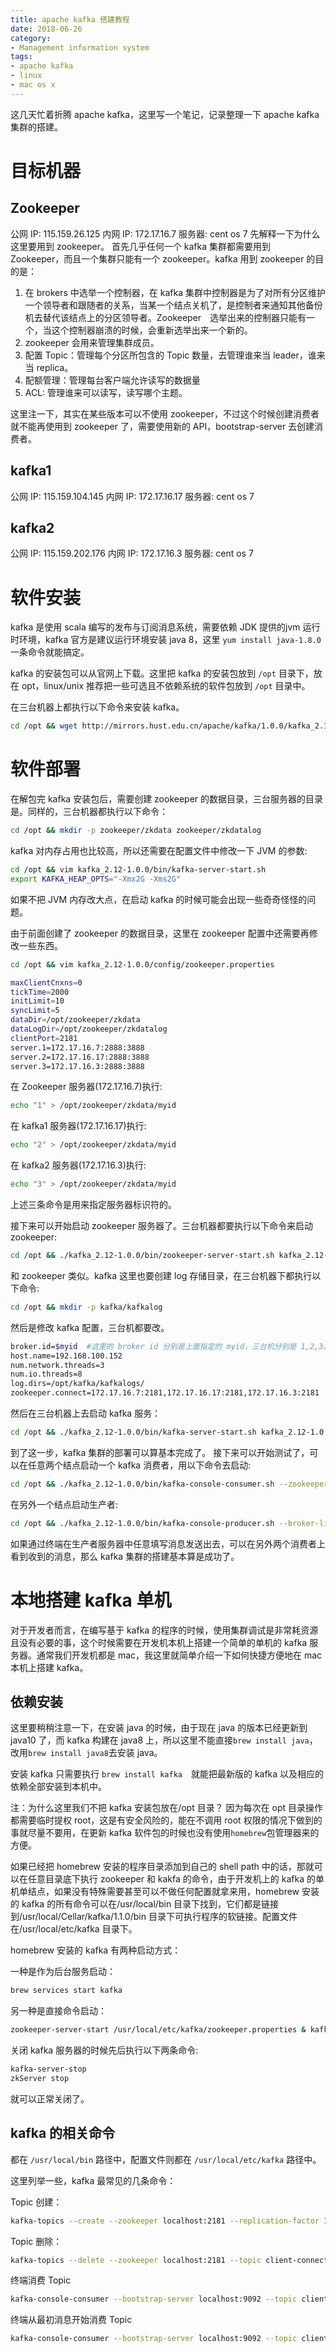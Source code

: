 ```yaml
---
title: apache kafka 搭建教程
date: 2018-06-26
category: 
- Management information system
tags:
- apache kafka
- linux
- mac os x
---
```


这几天忙着折腾 apache kafka，这里写一个笔记，记录整理一下 apache kafka 集群的搭建。

# 目标机器
## Zookeeper
公网 IP: 115.159.26.125
内网 IP: 172.17.16.7
服务器: cent os 7
先解释一下为什么这里要用到 zookeeper。
首先几乎任何一个 kafka 集群都需要用到 Zookeeper，而且一个集群只能有一个 zookeeper。kafka 用到 zookeeper 的目的是：

1. 在 brokers 中选举一个控制器，在 kafka 集群中控制器是为了对所有分区维护一个领导者和跟随者的关系，当某一个结点关机了，是控制者来通知其他备份机去替代该结点上的分区领导者。Zookeeper　选举出来的控制器只能有一个，当这个控制器崩溃的时候，会重新选举出来一个新的。
2. zookeeper 会用来管理集群成员。
3. 配置 Topic：管理每个分区所包含的 Topic 数量，去管理谁来当 leader，谁来当 replica。
4. 配额管理：管理每台客户端允许读写的数据量
5. ACL: 管理谁来可以读写，读写哪个主题。

这里注一下，其实在某些版本可以不使用 zookeeper，不过这个时候创建消费者就不能再使用到 zookeeper 了，需要使用新的 API，bootstrap-server 去创建消费者。

## kafka1
公网 IP: 115.159.104.145
内网 IP: 172.17.16.17 
服务器:  cent os 7

## kafka2
公网 IP: 115.159.202.176
内网 IP: 172.17.16.3 
服务器:  cent os 7

# 软件安装
kafka 是使用 scala 编写的发布与订阅消息系统，需要依赖 JDK 提供的jvm 运行时环境，kafka 官方是建议运行环境安装 java 8，这里 `yum install java-1.8.0` 一条命令就能搞定。

kafka 的安装包可以从官网上下载。这里把 kafka 的安装包放到 `/opt` 目录下，放在 opt，linux/unix 推荐把一些可选且不依赖系统的软件包放到 `/opt` 目录中。

在三台机器上都执行以下命令来安装 kafka。
```bash
cd /opt && wget http://mirrors.hust.edu.cn/apache/kafka/1.0.0/kafka_2.12-1.0.0.tgz && tar xvf kafka_2.12-1.0.0.tgz
```

# 软件部署　
在解包完 kafka 安装包后，需要创建 zookeeper 的数据目录，三台服务器的目录是。同样的，三台机器都执行以下命令：

```bash
cd /opt && mkdir -p zookeeper/zkdata zookeeper/zkdatalog
```

kafka 对内存占用也比较高，所以还需要在配置文件中修改一下 JVM 的参数:
```bash
cd /opt && vim kafka_2.12-1.0.0/bin/kafka-server-start.sh
export KAFKA_HEAP_OPTS="-Xmx2G -Xms2G"
```
如果不把 JVM 内存改大点，在启动 kafka 的时候可能会出现一些奇奇怪怪的问题。

由于前面创建了 zookeeper 的数据目录，这里在 zookeeper 配置中还需要再修改一些东西。
```bash
cd /opt && vim kafka_2.12-1.0.0/config/zookeeper.properties
```
```bash
maxClientCnxns=0
tickTime=2000
initLimit=10
syncLimit=5
dataDir=/opt/zookeeper/zkdata
dataLogDir=/opt/zookeeper/zkdatalog
clientPort=2181
server.1=172.17.16.7:2888:3888
server.2=172.17.16.17:2888:3888
server.3=172.17.16.3:2888:3888
```
在 Zookeeper 服务器(172.17.16.7)执行:
```bash
echo "1" > /opt/zookeeper/zkdata/myid
```
在 kafka1 服务器(172.17.16.17)执行:
```bash
echo "2" > /opt/zookeeper/zkdata/myid
```
在 kafka2 服务器(172.17.16.3)执行:
```bash
echo "3" > /opt/zookeeper/zkdata/myid
```
上述三条命令是用来指定服务器标识符的。

接下来可以开始启动 zookeeper 服务器了。三台机器都要执行以下命令来启动 zookeeper:
```bash
cd /opt && ./kafka_2.12-1.0.0/bin/zookeeper-server-start.sh kafka_2.12-1.0.0/config/zookeeper.properties &
```

和 zookeeper 类似。kafka 这里也要创建 log 存储目录，在三台机器下都执行以下命令:
```bash
cd /opt && mkdir -p kafka/kafkalog
```
然后是修改 kafka 配置，三台机都要改。
```bash
broker.id=$myid  #这里的 broker id 分别是上面指定的 myid，三台机分别是 1,2,3。
host.name=192.168.100.152
num.network.threads=3
num.io.threads=8
log.dirs=/opt/kafka/kafkalogs/
zookeeper.connect=172.17.16.7:2181,172.17.16.17:2181,172.17.16.3:2181
```
然后在三台机器上去启动 kafka 服务：
```bash
cd /opt && ./kafka_2.12-1.0.0/bin/kafka-server-start.sh kafka_2.12-1.0.0/config/server.properties &
```

到了这一步，kafka 集群的部署可以算基本完成了。
接下来可以开始测试了，可以在任意两个结点启动一个 kafka 消费者，用以下命令去启动:

```bash
cd /opt && ./kafka_2.12-1.0.0/bin/kafka-console-consumer.sh --zookeeper 172.17.16.7:2181，172.17.16.17:2181,172.17.16.3:2181 --topic message_publish
```
在另外一个结点启动生产者:
```bash
cd /opt && ./kafka_2.12-1.0.0/bin/kafka-console-producer.sh --broker-list 172.17.16.7:9002，172.17.16.17:9002,172.17.16.3:9002 --topic message_publish
```
如果通过终端在生产者服务器中任意填写消息发送出去，可以在另外两个消费者上看到收到的消息，那么 kafka 集群的搭建基本算是成功了。



# 本地搭建 kafka 单机
对于开发者而言，在编写基于 kafka 的程序的时候，使用集群调试是非常耗资源且没有必要的事，这个时候需要在开发机本机上搭建一个简单的单机的 kafka 服务器。通常我们开发机都是 mac，我这里就简单介绍一下如何快捷方便地在 mac 本机上搭建 kafka。

## 依赖安装
这里要稍稍注意一下，在安装 java 的时候，由于现在 java 的版本已经更新到 java10 了，而 kafka 构建在 java8 上，所以这里不能直接`brew install java`，改用`brew install java8`去安装 java。

安装 kafka 只需要执行 ```brew install kafka```　就能把最新版的 kafka 以及相应的依赖全部安装到本机中。

注：为什么这里我们不把 kafka 安装包放在/opt 目录？ 因为每次在 opt 目录操作都需要临时提权 root，这是有安全风险的，能在不调用 root 权限的情况下做到的事就尽量不要用，在更新 kafka 软件包的时候也没有使用`homebrew`包管理器来的方便。

如果已经把 homebrew 安装的程序目录添加到自己的 shell path 中的话，那就可以在任意目录底下执行 zookeeper 和 kakfa 的命令，由于开发机上的 kafka 的单机单结点，如果没有特殊需要甚至可以不做任何配置就拿来用，homebrew 安装的 kafka 的所有命令可以在/usr/local/bin 目录下找到，它们都是链接到/usr/local/Cellar/kafka/1.1.0/bin 目录下可执行程序的软链接。配置文件在/usr/local/etc/kafka 目录下。

homebrew 安装的 kafka 有两种启动方式：

一种是作为后台服务启动：

```bash
brew services start kafka
```

另一种是直接命令启动：

```bash
zookeeper-server-start /usr/local/etc/kafka/zookeeper.properties & kafka-server-start /usr/local/etc/kafka/server.properties
```

关闭 kafka 服务器的时候先后执行以下两条命令:
```bash
kafka-server-stop
zkServer stop
```
就可以正常关闭了。

## kafka 的相关命令

都在 `/usr/local/bin` 路径中，配置文件则都在 `/usr/local/etc/kafka` 路径中。

这里列举一些，kafka 最常见的几条命令：

Topic 创建：

```bash
kafka-topics --create --zookeeper localhost:2181 --replication-factor 1 --partitions 1 --topic client-connected
```

Topic 删除：
```bash
kafka-topics --delete --zookeeper localhost:2181 --topic client-connected
```

终端消费 Topic
```bash
kafka-console-consumer --bootstrap-server localhost:9092 --topic client-connected
```

终端从最初消息开始消费 Topic 
```bash
kafka-console-consumer --bootstrap-server localhost:9092 --topic client-connected --from-beginning
```
